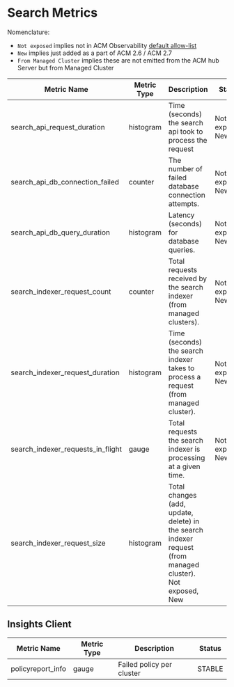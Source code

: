 # Search Metrics

Nomenclature:

- `Not exposed` implies not in ACM Observability [default allow-list](https://github.com/stolostron/multicluster-observability-operator/blob/main/operators/multiclusterobservability/manifests/base/config/metrics_allowlist.yaml)
- `New` implies just added as a part of ACM 2.6 / ACM 2.7
- `From Managed Cluster` implies these are not emitted from the ACM hub Server but from Managed Cluster

| Metric Name                         | Metric Type | Description  | Status  |
| ------------------------------------| ----------- | ------------ | --------|
| search_api_request_duration         | histogram   | Time (seconds) the search api took to process the request | Not exposed, New |
| search_api_db_connection_failed     | counter     | The number of failed database connection attempts.        | Not exposed, New |
| search_api_db_query_duration        | histogram   | Latency (seconds) for database queries.                   | Not exposed, New |
| search_indexer_request_count        | counter     | Total requests received by the search indexer (from managed clusters).| Not exposed, New |
| search_indexer_request_duration     | histogram   | Time (seconds) the search indexer takes to process a request (from managed cluster).| Not exposed, New |
| search_indexer_requests_in_flight   | gauge       | Total requests the search indexer is processing at a given time.| Not exposed, New |
| search_indexer_request_size         | histogram   | Total changes (add, update, delete) in the search indexer request (from managed cluster). Not exposed, New |


## Insights Client

| Metric Name       | Metric Type | Description               | Status |
|-------------------|-------------|---------------------------|--------|
| policyreport_info | gauge       | Failed policy per cluster | STABLE |
